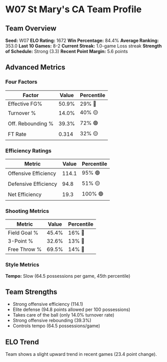 # W07 St Mary's CA Team Profile
## Team Overview
**Seed:** W07
**ELO Rating:** 1672
**Win Percentage:** 84.4%
**Average Ranking:** 353.0
**Last 10 Games:** 8-2
**Current Streak:** 1.0-game Loss streak
**Strength of Schedule:** Strong (3.3)
**Recent Point Margin:** 5.6 points

## Advanced Metrics
### Four Factors
| Factor | Value | Percentile |
|--------|-------|------------|
| Effective FG% | 50.9% | 29% 🔴 |
| Turnover % | 14.0% | 40% 🟡 |
| Off. Rebounding % | 39.3% | 72% 🟢 |
| FT Rate | 0.314 | 32% 🟡 |

### Efficiency Ratings
| Metric | Value | Percentile |
|--------|-------|------------|
| Offensive Efficiency | 114.1 | 95% 🟢 |
| Defensive Efficiency | 94.8 | 51% 🟡 |
| Net Efficiency | 19.3 | 100% 🟢 |

### Shooting Metrics
| Metric | Value | Percentile |
|--------|-------|------------|
| Field Goal % | 45.4% | 16% 🔴 |
| 3-Point % | 32.6% | 13% 🔴 |
| Free Throw % | 69.5% | 14% 🔴 |

### Style Metrics
**Tempo:** Slow (64.5 possessions per game, 45th percentile)

## Team Strengths
* Strong offensive efficiency (114.1)
* Elite defense (94.8 points allowed per 100 possessions)
* Takes care of the ball (only 14.0% turnover rate)
* Strong offensive rebounding (39.3%)
* Controls tempo (64.5 possessions/game)

## ELO Trend
Team shows a slight upward trend in recent games (23.4 point change).

